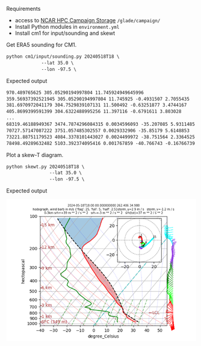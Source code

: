 Requirements
* access to [NCAR HPC Campaign Storage](https://ncar-hpc-docs.readthedocs.io/en/latest/storage-systems/glade/campaign/) `/glade/campaign/`
* Install Python modules in `environment.yml`
* Install cm1 for input/sounding and skewt

Get ERA5 sounding for CM1.
```csh
python cm1/input/sounding.py 20240518T18 \
             --lat 35.0 \
             --lon -97.5 \
```

Expected output
```txt
970.489765625 305.05290194997804 11.745924949645996
359.56937392521945 305.05290194997804 11.745925 -0.4931507 2.7055435
381.6970972041179 304.7529839107131 11.500492 -0.63251877 3.4744167
405.8699399591399 304.6322488995256 11.397116 -0.6791611 3.803028
...
68319.46188949367 3474.7874296084315 0.0034596093 -35.207085 5.9311485
70727.57147087222 3751.057485302557 0.0029332906 -35.85179 5.6148853
73221.88751179523 4084.3378101443027 0.0024499972 -38.751564 2.3364525
78498.49289632482 5103.392374095416 0.001767859 -40.766743 -0.16766739

```

Plot a skew-T diagram.

```csh
python skewt.py 20240518T18 \
                --lat 35.0 \
                --lon -97.5 \
```

Expected output

<img src="images/skewt.png">
